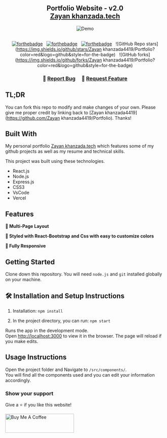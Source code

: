<h2 align="center">
  Portfolio Website - v2.0<br/>
  <a href="https://Zayan khanzada.vercel.app/" target="_blank">Zayan khanzada.tech</a>
</h2>
<div align="center">
  <img alt="Demo" src="./Images/readme-img1.png" />
</div>

<br/>

<center>

[![forthebadge](https://forthebadge.com/images/badges/built-with-love.svg)](https://forthebadge.com) &nbsp;
[![forthebadge](https://forthebadge.com/images/badges/made-with-javascript.svg)](https://forthebadge.com) &nbsp;
[![forthebadge](https://forthebadge.com/images/badges/open-source.svg)](https://forthebadge.com) &nbsp;
![GitHub Repo stars](https://img.shields.io/github/stars/Zayan khanzada4419/Portfolio?color=red&logo=github&style=for-the-badge) &nbsp;
![GitHub forks](https://img.shields.io/github/forks/Zayan khanzada4419/Portfolio?color=red&logo=github&style=for-the-badge)

</center>

<h3 align="center">
    🔹
    <a href="https://github.com/Zayankhanzada">Report Bug</a> &nbsp; &nbsp;
    🔹
    <a href="https://github.com/Zayankhanzada">Request Feature</a>
</h3>

## TL;DR

You can fork this repo to modify and make changes of your own. Please give me proper credit by linking back to [Zayan khanzada4419](https://github.com/Zayan khanzada4419/Portfolio). Thanks!

## Built With

My personal portfolio <a href="https://github.com/Zayankhanzada" target="_blank">Zayan khanzada.tech</a> which features some of my github projects as well as my resume and technical skills.<br/>

This project was built using these technologies.

- React.js
- Node.js
- Express.js
- CSS3
- VsCode
- Vercel

## Features

**📖 Multi-Page Layout**

**🎨 Styled with React-Bootstrap and Css with easy to customize colors**

**📱 Fully Responsive**

## Getting Started

Clone down this repository. You will need `node.js` and `git` installed globally on your machine.

## 🛠 Installation and Setup Instructions

1. Installation: `npm install`

2. In the project directory, you can run: `npm start`

Runs the app in the development mode.\
Open [http://localhost:3000](http://localhost:3000) to view it in the browser.
The page will reload if you make edits.

## Usage Instructions

Open the project folder and Navigate to `/src/components/`. <br/>
You will find all the components used and you can edit your information accordingly.

### Show your support

Give a ⭐ if you like this website!

<a href="https://www.buymeacoffee.com/Zayan khanzada4419" target="_blank"><img src="https://cdn.buymeacoffee.com/buttons/v2/default-violet.png" alt="Buy Me A Coffee" height= "60px" width= "217px" ></a>

